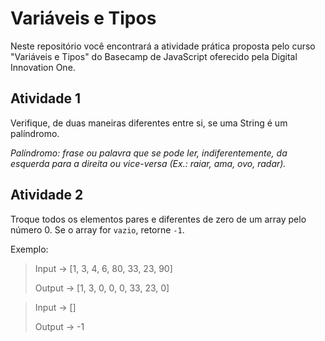 # Variáveis e Tipos

Neste repositório você encontrará a atividade prática proposta pelo curso "Variáveis e Tipos" do Basecamp de JavaScript oferecido pela Digital Innovation One.

## Atividade 1

Verifique, de duas maneiras diferentes entre si, se uma String é um palíndromo.

_Palíndromo: frase ou palavra que se pode ler, indiferentemente, da esquerda para a direita ou vice-versa (Ex.: raiar, ama, ovo, radar)._

## Atividade 2

Troque todos os elementos pares e diferentes de zero de um array pelo número 0. Se o array for `vazio`, retorne `-1`.

Exemplo: 

>Input -> [1, 3, 4, 6, 80, 33, 23, 90]
>
>Output -> [1, 3, 0, 0, 0, 33, 23, 0]


>Input -> []
>
>Output -> -1